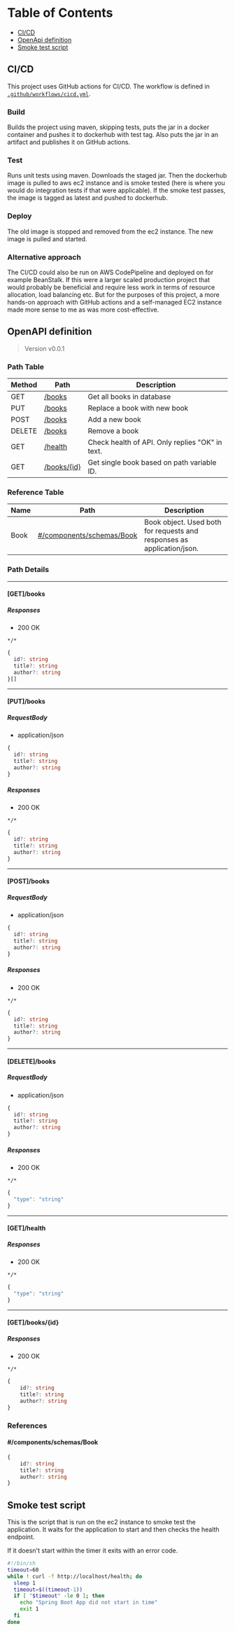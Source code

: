 # Table of Contents
* [CI/CD](#cicd) 
* [OpenApi definition](#openapi-definition)
* [Smoke test script](#smoke-test-script)
## CI/CD
This project uses GitHub actions for CI/CD. The workflow is defined in [`.github/workflows/cicd.yml`](.github/workflows/cicd.yml).

### Build
Builds the project using maven, skipping tests, puts the jar in a docker container and pushes it to dockerhub with test tag. Also puts the jar in an artifact and publishes it on GitHub actions.

### Test
Runs unit tests using maven. Downloads the staged jar. Then the dockerhub image is pulled to aws ec2 instance and is smoke tested (here is where you would do integration tests if that were applicable).
If the smoke test passes, the image is tagged as latest and pushed to dockerhub.

### Deploy
The old image is stopped and removed from the ec2 instance. The new image is pulled and started.

### Alternative approach
The CI/CD could also be run on AWS CodePipeline and deployed on for example BeanStalk. If this were a larger scaled production project that would probably be beneficial and require less work in terms of resource allocation, load balancing etc. But for the purposes of this project, a more hands-on approach with GitHub actions and a self-managed EC2 instance made more sense to me as was more cost-effective.
## OpenAPI definition

> Version v0.0.1

### Path Table

| Method | Path | Description                                     |
| --- | --- |-------------------------------------------------|
| GET | [/books](#getbooks) | Get all books in database                       |
| PUT | [/books](#putbooks) | Replace a book with new book                    |
| POST | [/books](#postbooks) | Add a new book                                  |
| DELETE | [/books](#deletebooks) | Remove a book                                   |
| GET | [/health](#gethealth) | Check health of API. Only replies "OK" in text. |
| GET | [/books/{id}](#getbooksid) | Get single book based on path variable ID.      |

### Reference Table

| Name | Path | Description                                                            |
| --- | --- |------------------------------------------------------------------------|
| Book | [#/components/schemas/Book](#componentsschemasbook) | Book object. Used both for requests and responses as application/json. |

### Path Details

***

#### [GET]/books

##### Responses

- 200 OK

`*/*`

```ts
{
  id?: string
  title?: string
  author?: string
}[]
```

***

#### [PUT]/books

##### RequestBody

- application/json

```ts
{
  id?: string
  title?: string
  author?: string
}
```

##### Responses

- 200 OK

`*/*`

```ts
{
  id?: string
  title?: string
  author?: string
}
```

***

#### [POST]/books

##### RequestBody

- application/json

```ts
{
  id?: string
  title?: string
  author?: string
}
```

##### Responses

- 200 OK

`*/*`

```ts
{
  id?: string
  title?: string
  author?: string
}
```

***

#### [DELETE]/books

##### RequestBody

- application/json

```ts
{
  id?: string
  title?: string
  author?: string
}
```

##### Responses

- 200 OK

`*/*`

```ts
{
  "type": "string"
}
```

***

#### [GET]/health

##### Responses

- 200 OK

`*/*`

```ts
{
  "type": "string"
}
```

***

#### [GET]/books/{id}

##### Responses

- 200 OK

`*/*`

```ts
{
    id?: string
    title?: string
    author?: string
}
```

### References

#### #/components/schemas/Book

```ts
{
    id?: string
    title?: string
    author?: string
}
```

## Smoke test script
This is the script that is run on the ec2 instance to smoke test the application. It waits for the application to start and then checks the health endpoint.

If it doesn't start within the timer it exits with an error code. 
```bash
#!/bin/sh
timeout=60
while ! curl -f http://localhost/health; do
  sleep 1
  timeout=$((timeout-1))
  if [ "$timeout" -le 0 ]; then
    echo "Spring Boot App did not start in time"
    exit 1
  fi
done
```